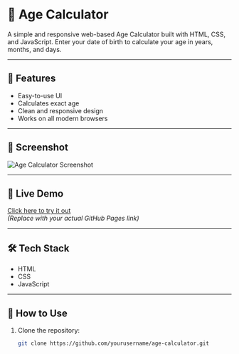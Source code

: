 # 🎂 Age Calculator

A simple and responsive web-based Age Calculator built with HTML, CSS, and JavaScript. Enter your date of birth to calculate your age in years, months, and days.

---

## 🔧 Features

- Easy-to-use UI
- Calculates exact age
- Clean and responsive design
- Works on all modern browsers

---

## 📸 Screenshot

![Age Calculator Screenshot](screenshot.png)

---

## 🚀 Live Demo

[Click here to try it out](https://yourusername.github.io/age-calculator/)  
*(Replace with your actual GitHub Pages link)*

---

## 🛠️ Tech Stack

- HTML
- CSS
- JavaScript

---

## 📁 How to Use

1. Clone the repository:
   ```bash
   git clone https://github.com/yourusername/age-calculator.git
